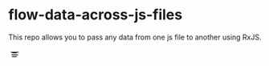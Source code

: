# flow-data-across-js-files
This repo allows you to pass any data from one js file to another using RxJS. 



<svg xmlns="http://www.w3.org/2000/svg" width="24" height="24" viewBox="0 0 24 24">
  <path fill="#000" d="M6.75,16.5c0-0.414,0.336-0.75,0.75-0.75h8.5c0.414,0,0.75,0.336,0.75,0.75s-0.336,0.75-0.75,0.75h-8.5C7.086,17.25,6.75,16.914,6.75,16.5z M6,12.75c0-0.414,0.336-0.75,0.75-0.75h11.5c0.414,0,0.75,0.336,0.75,0.75s-0.336,0.75-0.75,0.75H6.75C6.336,13.5,6,13.164,6,12.75z M7.5,9c0-0.414,0.336-0.75,0.75-0.75h7.5c0.414,0,0.75,0.336,0.75,0.75s-0.336,0.75-0.75,0.75h-7.5C7.836,9.75,7.5,9.414,7.5,9z"/>
  <path fill="#000" d="M4.5,8.25v-0.5c0-0.414,0.336-0.75,0.75-0.75h14.5c0.414,0,0.75,0.336,0.75,0.75v0.5H4.5z"/>
</svg>

